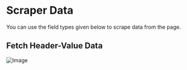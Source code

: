 # Scraper Data

You can use the field types given below to scrape data from the page.

## Fetch Header-Value Data

<img src="/image/scraper-data-01.png" alt="Image">
